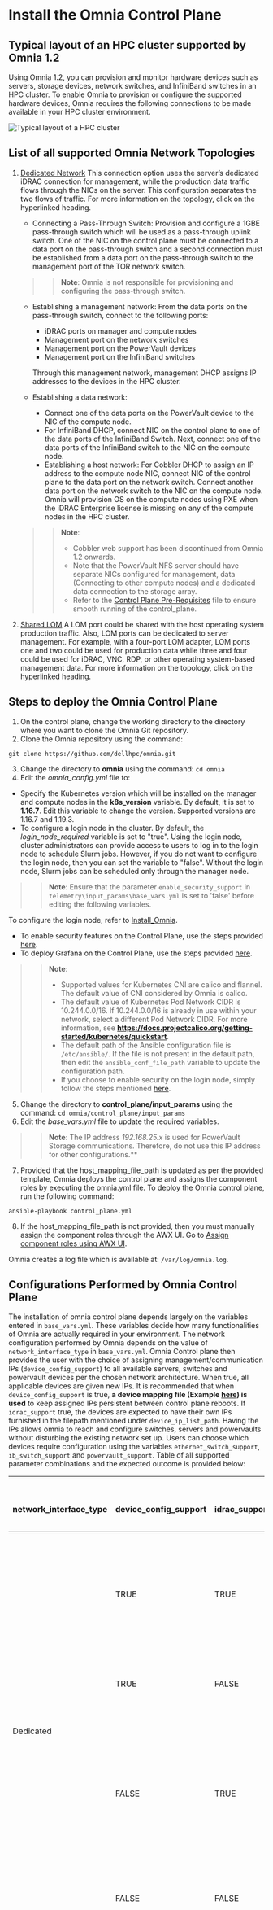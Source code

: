 # Install the Omnia Control Plane

## Typical layout of an HPC cluster supported by Omnia 1.2
Using Omnia 1.2, you can provision and monitor hardware devices such as servers, storage devices, network switches, and InfiniBand switches in an HPC cluster. To enable Omnia to provision or configure the supported hardware devices, Omnia requires the following connections to be made available in your HPC cluster environment. 

![Typical layout of a HPC cluster](../images/Omnia_Architecture.png)

## List of all supported Omnia Network Topologies
1. [Dedicated Network](../NETWORK_TOPOLOGY_DEDICATED.md)
   This connection option uses the server’s dedicated iDRAC connection for management, while the production data traffic flows through the NICs on the server. This configuration separates the two flows of traffic. For more information on the topology, click on the hyperlinked heading.
	* Connecting a Pass-Through Switch: Provision and configure a 1GBE pass-through switch which will be used as a pass-through uplink switch. One of the NIC on the control plane must be connected to a data port on the pass-through switch and a second connection must be established from a data port on the pass-through switch to the management port of the TOR network switch.  
    >> **Note**:  Omnia is not responsible for provisioning and configuring the pass-through switch.
     * Establishing a management network: From the data ports on the pass-through switch, connect to the following ports:
         * iDRAC ports on manager and compute nodes
         * Management port on the network switches
         * Management port on the PowerVault devices
         * Management port on the InfiniBand switches  
			
       Through this management network, management DHCP assigns IP addresses to the devices in the HPC cluster. 
     * Establishing a data network: 
         * Connect one of the data ports on the PowerVault device to the NIC of the compute node. 
         * For InfiniBand DHCP, connect NIC on the control plane to one of the data ports of the InfiniBand Switch. Next, connect one of the data ports of the InfiniBand switch to the NIC on the compute node. 
         * Establishing a host network: For Cobbler DHCP to assign an IP address to the compute node NIC, connect NIC of the control plane to the data port on the network switch. Connect another data port on the network switch to the NIC on the compute node. Omnia will provision OS on the compute nodes using PXE when the iDRAC Enterprise license is missing on any of the compute nodes in the HPC cluster.
			
    >> **Note**:
    >> 	* Cobbler web support has been discontinued from Omnia 1.2 onwards.
    >> 	* Note that the PowerVault NFS server should have separate NICs configured for management, data (Connecting to other compute nodes) and a dedicated data connection to the storage array.
    >> 	* Refer to the [Control Plane Pre-Requisites](../PreRequisites/Control_Plane_PreReqs.md) file to ensure smooth running of the control_plane.

2. [Shared LOM](../NETWORK_TOPOLOGY_LOM.md)
   A LOM port could be shared with the host operating system production traffic. Also, LOM ports can be dedicated to server management. For example, with a four-port LOM adapter, LOM ports one and two could be used for production data while three and four could be used for iDRAC, VNC, RDP, or other operating system-based management data. For more information on the topology, click on the hyperlinked heading.

## Steps to deploy the Omnia Control Plane

1. On the control plane, change the working directory to the directory where you want to clone the Omnia Git repository.
2. Clone the Omnia repository using the command:
``` 
git clone https://github.com/dellhpc/omnia.git 
```
<!---
From release branch: 
``` 
git clone -b release https://github.com/dellhpc/omnia.git 
```-->
3. Change the directory to **omnia** using the command: `cd omnia`
4. Edit the *omnia_config.yml* file to:
* Specify the Kubernetes version which will be installed on the manager and compute nodes in the **k8s_version** variable. By default, it is set to **1.16.7**. Edit this variable to change the version. Supported versions are 1.16.7 and 1.19.3.
* To configure a login node in the cluster. By default, the *login_node_required* variable is set to "true". Using the login node, cluster administrators can provide access to users to log in to the login node to schedule Slurm jobs. However, if you do not want to configure the login node, then you can set the variable to "false". Without the login node, Slurm jobs can be scheduled only through the manager node.

>> **Note**: Ensure that the parameter `enable_security_support` in `telemetry\input_params\base_vars.yml` is set to 'false' before editing the following variables.

To configure the login node, refer to [Install_Omnia](INSTALL_OMNIA_CLI.md).
* To enable security features on the Control Plane, use the steps provided [here](../Security/ENABLE_SECURITY_CONTROL_PLANE.md).
* To deploy Grafana on the Control Plane, use the steps provided [here](../Telemetry_Visualization/TELEMETRY.md).

>> **Note**:
>> * Supported values for Kubernetes CNI are calico and flannel. The default value of CNI considered by Omnia is calico.	
>> * The default value of Kubernetes Pod Network CIDR is 10.244.0.0/16. If 10.244.0.0/16 is already in use within your network, select a different Pod Network CIDR. For more information, see __https://docs.projectcalico.org/getting-started/kubernetes/quickstart__.  
>> * The default path of the Ansible configuration file is `/etc/ansible/`. If the file is not present in the default path, then edit the `ansible_conf_file_path` variable to update the configuration path.
>> * If you choose to enable security on the login node, simply follow the steps mentioned [here](../Security/ENABLE_SECURITY_LOGIN_NODE.md).


5. Change the directory to **control_plane/input_params** using the command: `cd omnia/control_plane/input_params`
6. Edit the *base_vars.yml* file to update the required variables.
>>**Note**: The IP address *192.168.25.x* is used for PowerVault Storage communications. Therefore, do not use this IP address for other configurations.**  
 
7. Provided that the host_mapping_file_path is updated as per the provided template, Omnia deploys the control plane and assigns the component roles by executing the omnia.yml file.  To deploy the Omnia control plane, run the following command: 
```
ansible-playbook control_plane.yml
```  
8. If the host_mapping_file_path is not provided, then you must manually assign the component roles through the AWX UI. Go to [Assign component roles using AWX UI](USING_PLAYBOOKS.md#assign-component-roles-using-awx-ui).

Omnia creates a log file which is available at: `/var/log/omnia.log`.  


## Configurations Performed by Omnia Control Plane
The installation of omnia control plane depends largely on the variables entered in `base_vars.yml`. These variables decide how many functionalities of Omnia are actually required in your environment.
The network configuration performed by Omnia depends on the value of `network_interface_type` in `base_vars.yml`. Omnia Control plane then provides the user with the choice of assigning management/communication IPs (`device_config_support`) to all available servers, switches and powervault devices per the chosen network architecture. When true, all applicable devices are given new IPs. It is recommended that when `device_config_support` is true, __a device mapping file (Example [here](../../examples/mapping_device_file.csv)) is used__ to keep assigned IPs persistent between control plane reboots. If `idrac_support` true, the devices are expected to have their own IPs furnished in the filepath mentioned under `device_ip_list_path`. Having the IPs allows omnia to reach and configure switches, servers and powervaults without disturbing the existing network set up. Users can choose which devices require configuration using the variables `ethernet_switch_support`, `ib_switch_support` and `powervault_support`. Table of all supported parameter combinations and the expected outcome is provided below:
<table>
<thead>
  <tr>
    <th>   <br>network_interface_type   </th>
    <th>   <br>device_config_support   </th>
    <th>   <br>idrac_support   </th>
    <th>   <br>Outcome   </th>
    <th>   <br>One Touch Config Support   </th>
  </tr>
</thead>
<tbody>
  <tr>
    <td rowspan="4">   <br>Dedicated   </td>
    <td>   <br>TRUE   </td>
    <td>   <br>TRUE   </td>
    <td>   <br>Omnia will assign IPs to all the   management ports of the different devices. iDRAC and PXE provisioning is   supported. Here, ethernet, InfiniBand and powervault configurations are   supported.   </td>
    <td>   <br>Yes   </td>
  </tr>
  <tr>
    <td>   <br>TRUE   </td>
    <td>   <br>FALSE   </td>
    <td>   <br>An assert failure on   control_plane_common will manifest and Omnia Control Plane will fail.   </td>
    <td>   <br>No   </td>
  </tr>
  <tr>
    <td>   <br>FALSE   </td>
    <td>   <br>TRUE   </td>
    <td>   <br>Assuming the device_ip_list is   populated, mgmt_container will not be used to assign the IPs to all the mgmt   ports as a device_ip_list indicates that IP assignment is   already done. However, ethernet, InfiniBand, powervault configurations are   supported.   </td>
    <td>   <br>Yes   </td>
  </tr>
  <tr>
    <td>   <br>FALSE   </td>
    <td>   <br>FALSE   </td>
    <td>   <br>No IPs will be assigned by   Omnia. Provisioning will only be through PXE.   </td>
    <td>   <br>No   </td>
  </tr>
  <tr>
    <td rowspan="4">   <br>lom   </td>
    <td rowspan="2">   <br>TRUE   </td>
    <td rowspan="4">   <br>TRUE   </td>
    <td>   <br>When roce_nic_ip is populated,   Omnia will assign IPs to both the management and data ports. Cobbler/pxe   provisioning will be done via the roce_network_nic.   </td>
    <td>   <br>Yes   </td>
  </tr>
  <tr>
    <td>   <br>When roce_nic_ip is not   populated,  the cobbler container will be used to assign IPs to both the   iDRAC management port and the data ports. Both iDRAC and pxe mode of   provisioning are supported.   </td>
    <td>   <br>No   </td>
  </tr>
  <tr>
    <td rowspan="2">   <br>FALSE   </td>
    <td>   <br>When roce_nic_ip is populated,   management network container will come up, and it will be used to assign the   management and data port IPs. This only will provide internet connection, if   DNS settings are filled in base_vars.yml. <br>   <br>Along with this , Cobbler PXE provisioning will be done   over the high speed  data path or roce.   </td>
    <td>   <br>No   </td>
  </tr>
  <tr>
    <td>   <br>When roce_nic_ip is not   populated, cobbler container will come up and will be responsible for   mgmt. and data IP assignment as well as for providing the DNS configurations(   if the parameters are given)   </td>
    <td>   <br>No   </td>
  </tr>
</tbody>
</table>

>> **Note**:
>> * When `network interface` type is `lom`, `idrac_support` is assumed to be true irrespective of user input.
>> * Omnia will not automatically assign IPs to all devices (powervault or ethernet/Infiniband switches) when `network_interface_type` is lom. However, if required, users can follow the [linked steps](USING_PLAYBOOKS.md#setting-up-static-ips-on-devices-when-the-network-interface-type-is-shared-lom).
>> * Despite the value of `mgmt_network_nic` and `host_network_nic` being the same in LOM environments, the IPs assigned for management and data should not be in the same range. The start and end values of the management IP range and the host IP range cannot be the same.
>> * When `roce_network_nic` is provided, the `host_mapping_file_path` is disregarded. This means that static IP assignment is not supported when high speed data paths are used for provisioning.

Once all network configuration is complete, Omnia uses AWX to integrate a centralized log system, receive live updates of running jobs, scheduled jobs, etc. AWX can also be used to assign component roles, install kuberenetes, JupyterHub, Kubeflow, Slurm, Prometheus and Grafana.



Once all network configuration is complete, Omnia uses AWX to integrate a centralized log system, receive live updates of running jobs, scheduled jobs, etc. AWX can also be used to assign component roles, install kuberenetes, JupyterHub, Kubeflow, Slurm, Prometheus and Grafana.

## Credentials used by Omnia

The file `login_vars.yml` is populated with all credentials used by Omnia to deploy services.

If you want to view or edit the *login_vars.yml* file, run the following commands:
1. `cd input_params`
2. `ansible-vault view login_vars.yml --vault-password-file .login_vault_key` or `ansible-vault edit login_vars.yml --vault-password-file .login_vault_key`.

>> **Note**: It is suggested that you use the ansible-vault view or edit commands and that you do not use the ansible-vault decrypt or encrypt commands. If you have used the ansible-vault decrypt or encrypt commands, provide 644 permission to *login_vars.yml*.

## Default Ansible AWX configurations  
* The role used to deploy AWX within the *control_plane.yml* file: *webui_awx*.  
* All the pods are deployed in the specific namespace: *awx*.  
* The AWX reference source code repository: https://github.com/ansible/awx.git 

If AWX is set up by the control plane, the following configurations take place::
* The organization's name is set to **DellEMC**.
* The project name is set to **omnia** which is the playbook's directory for the templates.
* For networking switches, InfiniBand switches, iDRAC, and PowerVault Storage, four inventories are available- **ethernet_inventory**, **infiniband_inventory**, **idrac_inventory**, **provisioned_idrac_inventory**, and **powervault_me4_inventory**.
* IP addresses of the hosts are stored in **node_inventory**.
* The device credentials are stored in **idrac_credential**, **ethernet_credential**, **infiniband_credential**, and **powervault_me4_credential**. The **node_credential** stores the credentials of nodes in the cluster. 
* Four groups are created under **node_inventory**-manager, compute, login, and nfs. All nodes in the inventory are to be added to these groups from the AWX UI by the user.
* iDRAC, networking switches, InfiniBand switches, and PowerVault storage devices can be configured using the respective templates: **idrac_template**, **ethernet_template**, **infiniband_template**, and **powervault_me4_template**. **deploy_omnia_template** is used to deploy Kubernetes and Slurm on the compute nodes. 
* Schedules are created for the **node_inventory_job** (every **60 minutes**) and the **device_inventory_job** (**once daily**) to dynamically retrieve and update node and device details to AWX. These jobs can also be run manually (node_inventory_job, device_inventory_job) if required.

>> **Note**: The AWX configurations are automatically performed by Omnia, and Dell Technologies recommends that you do not change the default configurations that are provided by Omnia as the functionality may be impacted.  

The AWX UI/ Ansible CLI can be used to run playbooks such as `omnia.yml`. To set up red hat subscription, Slurm, Kubernetes, JupyterHub , configure devices etc, check out [Using Playbooks](USING_PLAYBOOKS.md).


## Creating a new cluster 
From Omnia 1.2, the cobbler container OS will follow the OS on the control plane but will deploy multiple OS's based on the `provision_os` value in `base_vars.yml`.

 * When creating a new cluster, ensure that the iDRAC state is not PXE.
 * On adding the cluster, run the iDRAC template before running `control_plane.yml`
 * If the new cluster is to run on a different OS than the previous cluster, update the parameters `provision_os` and `iso_file_path` in `base_vars.yml`. Then run `control_plane.yml` 
 
>> Example: In a scenario where the user wishes to deploy Red Hat and Rocky on their multiple servers, below are the steps they would use:
>> 1. Set `provision_os` to redhat and `iso_file_path` to `/root/RedHat-8.5-DVD-x86_64-Current.iso`.
>> 2. Run `control_plane.yml` to provision leap and create a profile called `RedHat-x86_64` in the cobbler container.
>> 3. Set `provision_os` to rocky and `iso_file_path` to `/root/Rocky-8.x-x86_64-minimal.iso`.
>> 4. Run `control_plane.yml` to provision rocky and create a profile called `rocky-x86_64` in the cobbler container.


>> **Note**: All compute nodes in a cluster must run the same OS. 

